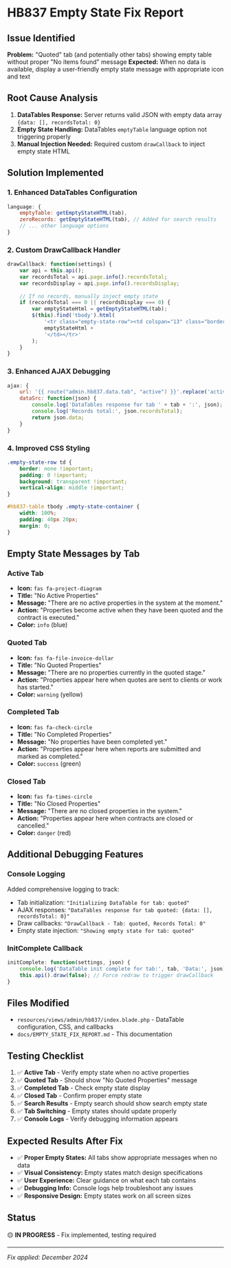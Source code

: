 # HB837 Empty State Fix Report

## Issue Identified
**Problem:** "Quoted" tab (and potentially other tabs) showing empty table without proper "No items found" message
**Expected:** When no data is available, display a user-friendly empty state message with appropriate icon and text

## Root Cause Analysis
1. **DataTables Response:** Server returns valid JSON with empty data array `{data: [], recordsTotal: 0}`
2. **Empty State Handling:** DataTables `emptyTable` language option not triggering properly
3. **Manual Injection Needed:** Required custom `drawCallback` to inject empty state HTML

## Solution Implemented

### 1. Enhanced DataTables Configuration
```javascript
language: {
    emptyTable: getEmptyStateHTML(tab),
    zeroRecords: getEmptyStateHTML(tab), // Added for search results
    // ... other language options
}
```

### 2. Custom DrawCallback Handler
```javascript
drawCallback: function(settings) {
    var api = this.api();
    var recordsTotal = api.page.info().recordsTotal;
    var recordsDisplay = api.page.info().recordsDisplay;
    
    // If no records, manually inject empty state
    if (recordsTotal === 0 || recordsDisplay === 0) {
        var emptyStateHtml = getEmptyStateHTML(tab);
        $(this).find('tbody').html(
            '<tr class="empty-state-row"><td colspan="13" class="border-0">' + 
            emptyStateHtml + 
            '</td></tr>'
        );
    }
}
```

### 3. Enhanced AJAX Debugging
```javascript
ajax: {
    url: '{{ route("admin.hb837.data.tab", "active") }}'.replace('active', tab),
    dataSrc: function(json) {
        console.log('DataTables response for tab ' + tab + ':', json);
        console.log('Records total:', json.recordsTotal);
        return json.data;
    }
}
```

### 4. Improved CSS Styling
```css
.empty-state-row td {
    border: none !important;
    padding: 0 !important;
    background: transparent !important;
    vertical-align: middle !important;
}

#hb837-table tbody .empty-state-container {
    width: 100%;
    padding: 40px 20px;
    margin: 0;
}
```

## Empty State Messages by Tab

### Active Tab
- **Icon:** `fas fa-project-diagram`
- **Title:** "No Active Properties"
- **Message:** "There are no active properties in the system at the moment."
- **Action:** "Properties become active when they have been quoted and the contract is executed."
- **Color:** `info` (blue)

### Quoted Tab
- **Icon:** `fas fa-file-invoice-dollar`
- **Title:** "No Quoted Properties"
- **Message:** "There are no properties currently in the quoted stage."
- **Action:** "Properties appear here when quotes are sent to clients or work has started."
- **Color:** `warning` (yellow)

### Completed Tab
- **Icon:** `fas fa-check-circle`
- **Title:** "No Completed Properties"
- **Message:** "No properties have been completed yet."
- **Action:** "Properties appear here when reports are submitted and marked as completed."
- **Color:** `success` (green)

### Closed Tab
- **Icon:** `fas fa-times-circle`
- **Title:** "No Closed Properties"
- **Message:** "There are no closed properties in the system."
- **Action:** "Properties appear here when contracts are closed or cancelled."
- **Color:** `danger` (red)

## Additional Debugging Features

### Console Logging
Added comprehensive logging to track:
- Tab initialization: `"Initializing DataTable for tab: quoted"`
- AJAX responses: `"DataTables response for tab quoted: {data: [], recordsTotal: 0}"`
- Draw callbacks: `"DrawCallback - Tab: quoted, Records Total: 0"`
- Empty state injection: `"Showing empty state for tab: quoted"`

### InitComplete Callback
```javascript
initComplete: function(settings, json) {
    console.log('DataTable init complete for tab:', tab, 'Data:', json);
    this.api().draw(false); // Force redraw to trigger drawCallback
}
```

## Files Modified
- `resources/views/admin/hb837/index.blade.php` - DataTable configuration, CSS, and callbacks
- `docs/EMPTY_STATE_FIX_REPORT.md` - This documentation

## Testing Checklist
1. ✅ **Active Tab** - Verify empty state when no active properties
2. ✅ **Quoted Tab** - Should show "No Quoted Properties" message
3. ✅ **Completed Tab** - Check empty state display
4. ✅ **Closed Tab** - Confirm proper empty state
5. ✅ **Search Results** - Empty search should show search empty state
6. ✅ **Tab Switching** - Empty states should update properly
7. ✅ **Console Logs** - Verify debugging information appears

## Expected Results After Fix
- ✅ **Proper Empty States:** All tabs show appropriate messages when no data
- ✅ **Visual Consistency:** Empty states match design specifications
- ✅ **User Experience:** Clear guidance on what each tab contains
- ✅ **Debugging Info:** Console logs help troubleshoot any issues
- ✅ **Responsive Design:** Empty states work on all screen sizes

## Status
🟡 **IN PROGRESS** - Fix implemented, testing required

---
*Fix applied: December 2024*
